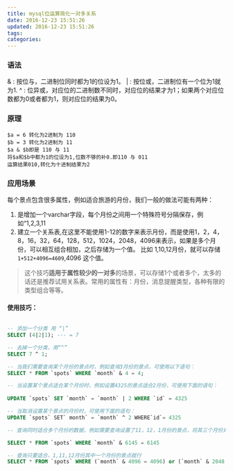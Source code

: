 ```yaml
---
title: mysql位运算简化一对多关系
date: 2016-12-23 15:51:26
updated: 2016-12-23 15:51:26
tags:
categories:
---
```


### 语法
& : 按位与，二进制位同时都为1的位设为1。
| : 按位或，二进制位有一个位为1就为1.
^ : 位异或，对应位的二进制数不同时，对应位的结果才为1；如果两个对应位数都为0或者都为1，则对应位的结果为0。

### 原理
```
$a = 6 转化为2进制为 110
$b = 3 转化为2进制为 11
$a & $b即是 110 与 11
将$a和$b中都为1的位设为1,位数不够的补0.即110 与 011
运算结果010,转化为十进制结果为2
```

<!-- more -->

### 应用场景

每个景点包含很多属性，例如适合旅游的月份，我们一般的做法可能有两种：
1. 是增加一个varchar字段，每个月份之间用一个特殊符号分隔保存，例如“1,2,3,11
2. 建立一个关系表,在这里不能使用1-12的数字来表示月份，而是使用1，2，4，8，16，32，64，128，512，1024，2048，4096来表示，如果是多个月份，可以相互组合相加，之后存储为一个值。
比如 1,10,12月份，就可以存储`1+512+4096=4609`,4096 这个值。

> 这个技巧**适用于属性较少的一对多**的场景，可以存储1个或者多个，太多的话还是推荐试用关系表。常用的属性有：月份，消息提醒类型，各种有限的类型组合等等。

#### 使用技巧：

```sql

-- 添加一个分类 用 “|”
SELECT (4|2|1); --- = 7

-- 去掉一个分类，用“^”
SELECT 7 ^ 1;

-- 当我们需要查询某个月份的景点时，例如查询3月份的景点，可使用以下语句：
SELECT * FROM `spots` WHERE `month` & 4 = 4;

-- 当设置某个景点适合某个月份时，例如设置4325的景点适合2月份，可使用下面的语句：
	
UPDATE `spots` SET `month` = `month` | 2 WHERE `id` = 4325

-- 当取消设置某个景点的月份时，可使用下面的语句：
UPDATE `spots` SET` month` = `month` ^ 2 WHERE`id`= 4325

-- 查询同时适合多个月份的数据，例如需要查询设置了11，12，1月份的景点，将其三个月份对应的数值加起来，结果为6145，然后使用这个数值进行查询：

SELECT * FROM `spots` WHERE `month` & 6145 = 6145

-- 查询只要适合，1,11,12月份其中一个月份的景点就行
SELECT * FROM `spots` WHERE (`month` & 4096 = 4096) or (`month` & 2048 = 2048) or (`month` & 1 = 1)

```

